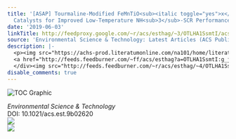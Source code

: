 ```yaml
---
title: '[ASAP] Tourmaline-Modified FeMnTiO<sub><italic toggle="yes">x</italic></sub>
  Catalysts for Improved Low-Temperature NH<sub>3</sub>-SCR Performance'
date: '2019-06-03'
linkTitle: http://feedproxy.google.com/~r/acs/esthag/~3/OTLHA1SsmtI/acs.est.9b02620
source: 'Environmental Science & Technology: Latest Articles (ACS Publications)'
description: |-
  <p><img src="https://achs-prod.literatumonline.com/na101/home/literatum/publisher/achs/journals/content/esthag/0/esthag.ahead-of-print/acs.est.9b02620/20190603/images/medium/es-2019-02620g_0009.gif" alt="TOC Graphic"/></p><div><cite>Environmental Science & Technology</cite></div><div>DOI: 10.1021/acs.est.9b02620</div><div class="feedflare">
  <a href="http://feeds.feedburner.com/~ff/acs/esthag?a=OTLHA1SsmtI:g_jCbdFfthE:yIl2AUoC8zA"><img src="http://feeds.feedburner.com/~ff/acs/esthag?d=yIl2AUoC8zA" border="0"></img></a>
  </div><img src="http://feeds.feedburner.com/~r/acs/esthag/~4/OTLHA1SsmtI" ...
disable_comments: true
---
```

<p><img src="https://achs-prod.literatumonline.com/na101/home/literatum/publisher/achs/journals/content/esthag/0/esthag.ahead-of-print/acs.est.9b02620/20190603/images/medium/es-2019-02620g_0009.gif" alt="TOC Graphic"/></p><div><cite>Environmental Science & Technology</cite></div><div>DOI: 10.1021/acs.est.9b02620</div><div class="feedflare">
<a href="http://feeds.feedburner.com/~ff/acs/esthag?a=OTLHA1SsmtI:g_jCbdFfthE:yIl2AUoC8zA"><img src="http://feeds.feedburner.com/~ff/acs/esthag?d=yIl2AUoC8zA" border="0"></img></a>
</div><img src="http://feeds.feedburner.com/~r/acs/esthag/~4/OTLHA1SsmtI" ...